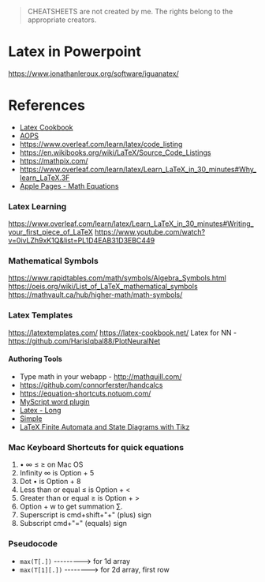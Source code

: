 > CHEATSHEETS are not created by me. The rights belong to the appropriate creators.

# Latex in Powerpoint
https://www.jonathanleroux.org/software/iguanatex/

# References
- [Latex Cookbook](https://latex-cookbook.net/)
- [AOPS](https://artofproblemsolving.com/wiki/index.php/LaTeX:LaTeX_on_AoPS)
- https://www.overleaf.com/learn/latex/code_listing
- https://en.wikibooks.org/wiki/LaTeX/Source_Code_Listings
- https://mathpix.com/
- https://www.overleaf.com/learn/latex/Learn_LaTeX_in_30_minutes#Why_learn_LaTeX.3F
- [Apple Pages - Math Equations](https://support.apple.com/en-ca/guide/pages/tanca5a4fbd9/mac#:~:text=in%20the%20toolbar%2C%20then%20choose,Click%20Use%20Pages)

### Latex Learning
https://www.overleaf.com/learn/latex/Learn_LaTeX_in_30_minutes#Writing_your_first_piece_of_LaTeX
https://www.youtube.com/watch?v=0ivLZh9xK1Q&list=PL1D4EAB31D3EBC449

### Mathematical Symbols
https://www.rapidtables.com/math/symbols/Algebra_Symbols.html
https://oeis.org/wiki/List_of_LaTeX_mathematical_symbols
https://mathvault.ca/hub/higher-math/math-symbols/

### Latex Templates
https://latextemplates.com/
https://latex-cookbook.net/
Latex for NN - https://github.com/HarisIqbal88/PlotNeuralNet

#### Authoring Tools
- Type math in your webapp - http://mathquill.com/
- https://github.com/connorferster/handcalcs
- https://equation-shortcuts.notuom.com/
- [MyScript word plugin](https://www.youtube.com/watch?v=V6lGATgQeZQ&feature=youtu.be)
- [Latex - Long](https://www.youtube.com/watch?v=VhmkLrOjLsw)
- [Simple](https://www.youtube.com/watch?v=Jp0lPj2-DQA)
- [LaTeX Finite Automata and State Diagrams with Tikz](https://hayesall.com/blog/latex-automata/)

### Mac Keyboard Shortcuts for quick equations
1. • ∞ ≤ ≥ on Mac OS
2. Infinity ∞ is Option + 5
3. Dot • is Option + 8 
4. Less than or equal ≤ is Option + <
5. Greater than or equal ≥ is Option + >
6. Option + w to get summation ∑.
7. Superscript is cmd+shift+"+" (plus) sign
8. Subscript cmd+"=" (equals) sign

### Pseudocode
- `max(T[.])` ---------> for 1d array
- `max(T[1][.])` --------> for 2d array, first row
